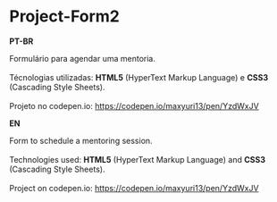 # Project-Form2

<strong>PT-BR</strong>

Formulário para agendar uma mentoria.
<br><br>
Técnologias utilizadas: <strong>HTML5</strong> (HyperText Markup Language) e <strong>CSS3</strong> (Cascading Style Sheets). 
<br><br> 
Projeto no codepen.io: https://codepen.io/maxyuri13/pen/YzdWxJV

<strong>EN</strong>

Form to schedule a mentoring session.
<br><br>
Technologies used: <strong>HTML5</strong> (HyperText Markup Language) and <strong>CSS3</strong> (Cascading Style Sheets). 
<br><br>
Project on codepen.io: https://codepen.io/maxyuri13/pen/YzdWxJV